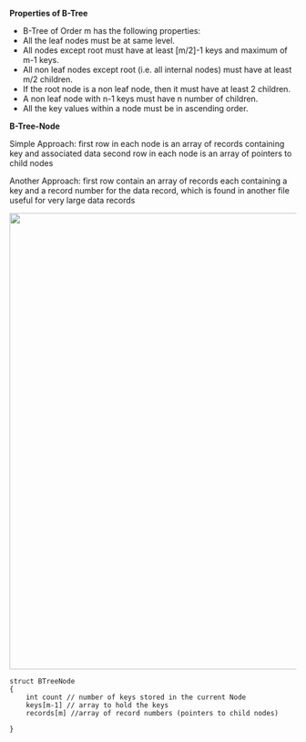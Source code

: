 
**Properties of B-Tree**
- B-Tree of Order m has the following properties:
- All the leaf nodes must be at same level.
- All nodes except root must have at least [m/2]-1 keys and maximum of m-1 keys.
- All non leaf nodes except root (i.e. all internal nodes) must have at least m/2 children.
- If the root node is a non leaf node, then it must have at least 2 children.
- A non leaf node with n-1 keys must have n number of children.
- All the key values within a node must be in ascending order.


**B-Tree-Node**

Simple Approach:
first row in each node is an array of records containing key and associated data
second row in each node is an array of pointers to child nodes

Another Approach:
first row contain an array of records each containing a key and a record number for the data record, which is found in another file
useful for very large data records


<img src="https://cis.stvincent.edu/html/tutorials/swd/btree/multiway.gif" width="800">


```
struct BTreeNode
{
    int count // number of keys stored in the current Node
    keys[m-1] // array to hold the keys 
    records[m] //array of record numbers (pointers to child nodes)

}
``` 









